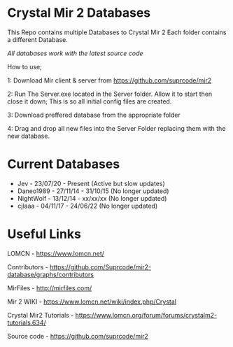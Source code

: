 # Crystal Mir 2 Databases

This Repo contains multiple Databases to Crystal Mir 2 
Each folder contains a different Database.

*All databases work with the latest source code*

How to use;

1: Download Mir client & server from https://github.com/suprcode/mir2

2: Run The Server.exe located in the Server folder. Allow it to start then close it down; This is so all initial config files are created.

3: Download preffered database from the appropriate folder

4: Drag and drop all new files into the Server Folder replacing them with the new database.



# Current Databases

- Jev - 23/07/20 - Present (Active but slow updates)
- Daneo1989 - 27/11/14 - 31/10/15 (No longer updated)
- NightWolf - 13/12/14 - xx/xx/xx (No longer updated)
- cjlaaa - 04/11/17 - 24/06/22 (No longer updated)

# Useful Links

LOMCN - https://www.lomcn.net/

Contributors - https://github.com/Suprcode/mir2-database/graphs/contributors

MirFiles - http://mirfiles.com/

Mir 2 WIKI - https://www.lomcn.net/wiki/index.php/Crystal

Crystal Mir2 Tutorials - https://www.lomcn.org/forum/forums/crystalm2-tutorials.634/

Source code - https://github.com/suprcode/mir2
